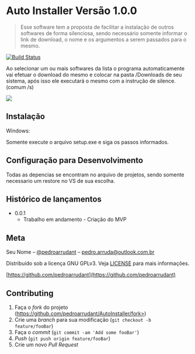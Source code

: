 # Auto Installer Versão 1.0.0
> Esse software tem a proposta de facilitar a instalação de outros softwares de forma silenciosa, sendo necessário somente informar o link de download, o nome e os argumentos a serem passados para o mesmo.

[![Build Status][travis-image]][travis-url]

Ao selecionar um ou mais softwares da lista o programa automaticamente vai efetuar o download do mesmo e colocar na pasta /Downloads de seu sistema, após isso ele executará o mesmo com a instrução de silence. (comum /s)

![](../header.png)

## Instalação

Windows:

Somente execute o arquivo setup.exe e siga os passos informados.

## Configuração para Desenvolvimento

Todas as depencias se encontram no arquivo de projetos, sendo somente necessario um restore no VS de sua escolha.

## Histórico de lançamentos

* 0.0.1
    * Trabalho em andamento - Criação do MVP

## Meta

Seu Nome – [@pedroarrudant](https://twitter.com/pedroarrudant) – pedro.arruda@outlook.com.br

Distribuído sob a licença GNU GPLv3. Veja [LICENSE](./LICENSE.md) para mais informações.

[https://github.com/pedroarrudant](https://github.com/pedroarrudant)

## Contributing

1. Faça o _fork_ do projeto (https://github.com/pedroarrudant/AutoInstaller/fork>)
2. Crie uma _branch_ para sua modificação (`git checkout -b feature/fooBar`)
3. Faça o _commit_ (`git commit -am 'Add some fooBar'`)
4. _Push_ (`git push origin feature/fooBar`)
5. Crie um novo _Pull Request_

[travis-image]: https://img.shields.io/travis/dbader/node-datadog-metrics/master.svg?style=flat-square
[travis-url]: https://travis-ci.org/dbader/node-datadog-metrics
[wiki]: https://github.com/seunome/seuprojeto/wiki